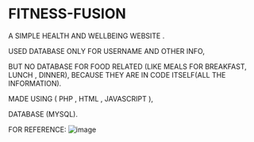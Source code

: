 # FITNESS-FUSION
A SIMPLE HEALTH AND WELLBEING WEBSITE .




USED DATABASE ONLY FOR USERNAME AND OTHER INFO, 

BUT NO DATABASE FOR FOOD RELATED (LIKE MEALS FOR BREAKFAST, LUNCH , DINNER), BECAUSE THEY ARE IN CODE ITSELF(ALL THE INFORMATION).


MADE USING (   PHP   ,   HTML    ,  JAVASCRIPT  ),


DATABASE (MYSQL).


FOR REFERENCE:
![image](https://github.com/user-attachments/assets/0d805b19-7b37-45fb-be95-0f41af7424fd)
